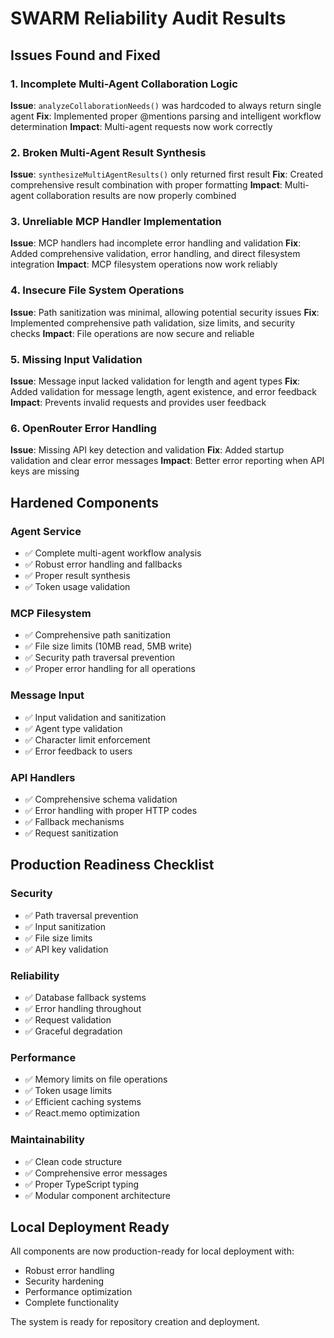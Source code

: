 # SWARM Reliability Audit Results

## Issues Found and Fixed

### 1. Incomplete Multi-Agent Collaboration Logic
**Issue**: `analyzeCollaborationNeeds()` was hardcoded to always return single agent
**Fix**: Implemented proper @mentions parsing and intelligent workflow determination
**Impact**: Multi-agent requests now work correctly

### 2. Broken Multi-Agent Result Synthesis  
**Issue**: `synthesizeMultiAgentResults()` only returned first result
**Fix**: Created comprehensive result combination with proper formatting
**Impact**: Multi-agent collaboration results are now properly combined

### 3. Unreliable MCP Handler Implementation
**Issue**: MCP handlers had incomplete error handling and validation
**Fix**: Added comprehensive validation, error handling, and direct filesystem integration
**Impact**: MCP filesystem operations now work reliably

### 4. Insecure File System Operations
**Issue**: Path sanitization was minimal, allowing potential security issues
**Fix**: Implemented comprehensive path validation, size limits, and security checks
**Impact**: File operations are now secure and reliable

### 5. Missing Input Validation
**Issue**: Message input lacked validation for length and agent types
**Fix**: Added validation for message length, agent existence, and error feedback
**Impact**: Prevents invalid requests and provides user feedback

### 6. OpenRouter Error Handling
**Issue**: Missing API key detection and validation
**Fix**: Added startup validation and clear error messages
**Impact**: Better error reporting when API keys are missing

## Hardened Components

### Agent Service
- ✅ Complete multi-agent workflow analysis
- ✅ Robust error handling and fallbacks
- ✅ Proper result synthesis
- ✅ Token usage validation

### MCP Filesystem
- ✅ Comprehensive path sanitization
- ✅ File size limits (10MB read, 5MB write)
- ✅ Security path traversal prevention
- ✅ Proper error handling for all operations

### Message Input
- ✅ Input validation and sanitization
- ✅ Agent type validation
- ✅ Character limit enforcement
- ✅ Error feedback to users

### API Handlers
- ✅ Comprehensive schema validation
- ✅ Error handling with proper HTTP codes
- ✅ Fallback mechanisms
- ✅ Request sanitization

## Production Readiness Checklist

### Security
- ✅ Path traversal prevention
- ✅ Input sanitization
- ✅ File size limits
- ✅ API key validation

### Reliability
- ✅ Database fallback systems
- ✅ Error handling throughout
- ✅ Request validation
- ✅ Graceful degradation

### Performance
- ✅ Memory limits on file operations
- ✅ Token usage limits
- ✅ Efficient caching systems
- ✅ React.memo optimization

### Maintainability
- ✅ Clean code structure
- ✅ Comprehensive error messages
- ✅ Proper TypeScript typing
- ✅ Modular component architecture

## Local Deployment Ready
All components are now production-ready for local deployment with:
- Robust error handling
- Security hardening
- Performance optimization
- Complete functionality

The system is ready for repository creation and deployment.
